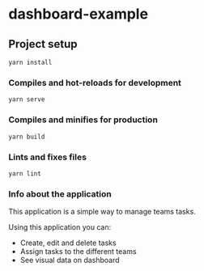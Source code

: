 # dashboard-example

## Project setup
```
yarn install
```

### Compiles and hot-reloads for development
```
yarn serve
```

### Compiles and minifies for production
```
yarn build
```

### Lints and fixes files
```
yarn lint
```

### Info about the application
This application is a simple way to manage teams tasks.

Using this application you can:
- Create, edit and delete tasks
- Assign tasks to the different teams
- See visual data on dashboard 
